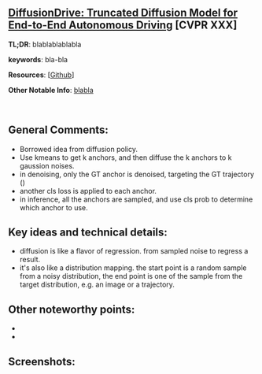 [DiffusionDrive: Truncated Diffusion Model for End-to-End Autonomous Driving](https://arxiv.org/pdf/2411.15139) [CVPR XXX]
---------------	

__TL;DR__: blablablablabla

__keywords__: bla-bla

__Resources__: [[Github](blabla)] 

__Other Notable Info__: [blabla](blabla)

<br/>    

General Comments:
------
* Borrowed idea from diffusion policy.
* Use kmeans to get k anchors, and then diffuse the k anchors to k gaussion noises.
* in denoising, only the GT anchor is denoised, targeting the GT trajectory ()
* another cls loss is applied to each anchor.
* in inference, all the anchors are sampled, and use cls prob to determine which anchor to use.

Key ideas and technical details:
------
* diffusion is like a flavor of regression. from sampled noise to regress a result.
* it's also like a distribution mapping. the start point is a random sample 
from a noisy distribution, the end point is one of the sample from the target distribution,
e.g.  an image or a trajectory.

Other noteworthy points:
------
* 
* 

Screenshots:
------
<!-- ![Image1](../img/pointnet_net.png "Architecture") -->

